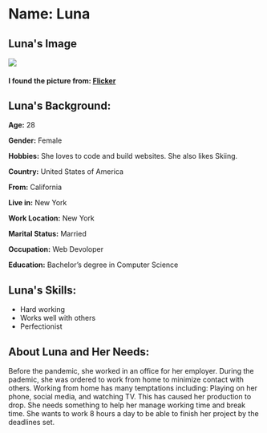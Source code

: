 # Name: Luna

## Luna's Image

<img src="[url=https://flic.kr/p/EFwbpJ][img]https://live.staticflickr.com/1485/25388788904_72d2f5ec6f_q.jpg[/img][/url][url=https://flic.kr/p/EFwbpJ]wocintech (microsoft) - 97[/url] by [url=https://www.flickr.com/photos/wocintechchat/]WOCinTech Chat[/url], on Flickr" />

#### I found the picture from: [Flicker](https://www.flickr.com/photos/wocintechchat/25388788904/)



## Luna's Background:

**Age:** 28

**Gender:** Female

**Hobbies:** She loves to code and build websites. She also likes Skiing.

**Country:** United States of America

**From:** California

**Live in:** New York

**Work Location:** New York

**Marital Status:** Married

**Occupation:** Web Devoloper

**Education:** Bachelor’s degree in Computer Science

## Luna's Skills: 

* Hard working
* Works well with others
* Perfectionist


## About Luna and Her Needs: 
Before the pandemic, she worked in an office for her employer.
During the pademic, she was ordered to work from home to minimize contact with others. 
Working from home has many temptations including: Playing on her phone, social media, and watching TV. This has caused her production to drop. She needs something to help her manage working time and break time. 
She wants to work 8 hours a day to be able to finish her project by the deadlines set. 



